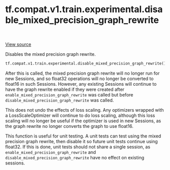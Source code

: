 <div itemscope itemtype="http://developers.google.com/ReferenceObject">
<meta itemprop="name" content="tf.compat.v1.train.experimental.disable_mixed_precision_graph_rewrite" />
<meta itemprop="path" content="Stable" />
</div>

# tf.compat.v1.train.experimental.disable_mixed_precision_graph_rewrite

<!-- Insert buttons -->

<table class="tfo-notebook-buttons tfo-api" align="left">
</table>

<a target="_blank" href="/code/stable/tensorflow/python/training/experimental/mixed_precision.py">View source</a>



<!-- Start diff -->
Disables the mixed precision graph rewrite.

``` python
tf.compat.v1.train.experimental.disable_mixed_precision_graph_rewrite()
```



<!-- Placeholder for "Used in" -->

After this is called, the mixed precision graph rewrite will no longer run for
new Sessions, and so float32 operations will no longer be converted to float16
in such Sessions. However, any existing Sessions will continue to have the
graph rewrite enabled if they were created after
`enable_mixed_precision_graph_rewrite` was called but before
`disable_mixed_precision_graph_rewrite` was called.

This does not undo the effects of loss scaling. Any optimizers wrapped with a
LossScaleOptimizer will continue to do loss scaling, although this loss
scaling will no longer be useful if the optimizer is used in new Sessions, as
the graph rewrite no longer converts the graph to use float16.

This function is useful for unit testing. A unit tests can test using the
mixed precision graph rewrite, then disable it so future unit tests continue
using float32. If this is done, unit tests should not share a single session,
as `enable_mixed_precision_graph_rewrite` and
`disable_mixed_precision_graph_rewrite` have no effect on existing sessions.